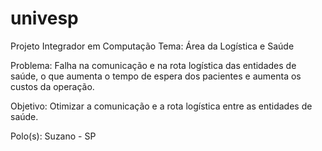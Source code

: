 # univesp

Projeto Integrador em Computação
Tema: Área da Logística e Saúde

Problema: Falha na comunicação e na rota logística das entidades de saúde, o que aumenta o tempo de espera dos pacientes e aumenta os custos da operação.

Objetivo: Otimizar a comunicação e a rota logística entre as entidades de saúde.

Polo(s): Suzano - SP
